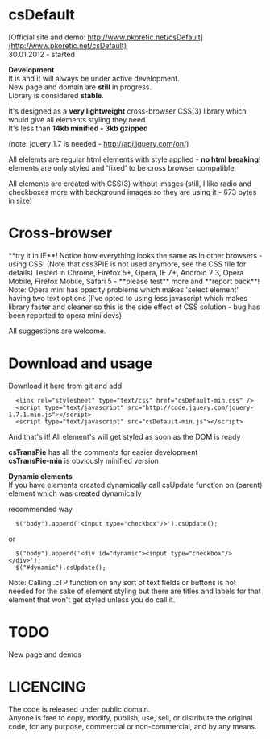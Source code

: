 <h1>
      csDefault
</h1>

 
 
[Official site and demo: http://www.pkoretic.net/csDefault](http://www.pkoretic.net/csDefault)  
30.01.2012 - started  


**Development**  
It is and it will always be under active development.   
New page and domain are **still** in progress.  
Library is considered **stable**.   

It's designed as a **very lightweight** cross-browser CSS(3) library which would give all elements styling they need  
It's less than **14kb minified - 3kb gzipped** 

(note: jquery 1.7 is needed - http://api.jquery.com/on/)

All elelemts are regular html elements with style applied - **no html breaking!**  
elements are only styled and 'fixed' to be cross browser compatible 

All elements are created with CSS(3) without images (still, I like radio and checkboxes more with background images so they are using it - 673 bytes in size)

<h1>
      Cross-browser
</h1>
**try it in IE**! Notice how everything looks the same as in other browsers - using CSS!  
(Note that css3PIE is not used anymore, see the CSS file for details)  
Tested in Chrome, Firefox 5+, Opera, IE 7+, Android 2.3, Opera Mobile, Firefox Mobile, Safari 5 - **please test** more and **report back**!  
Note: Opera mini has opacity problems which makes 'select element' having two text options (I've opted to using less javascript which makes library faster and cleaner so this is the side effect of CSS solution - bug has been reported to opera mini devs)


All suggestions are welcome.  

Download and usage
=======================   
Download it here from git and add  

      <link rel="stylesheet" type="text/css" href="csDefault-min.css" />  
      <script type="text/javascript" src="http://code.jquery.com/jquery-1.7.1.min.js"></script>  
      <script type="text/javascript" src="csDefault-min.js"></script>  

And that's it! All element's will  get styled as soon as the DOM is ready  
  

**csTransPie** has all the comments for easier development  
**csTransPie-min** is obviously minified version  



**Dynamic elements**  
If you have elements created dynamically call csUpdate function on (parent) element which was created dynamically

recommended way
      
      $("body").append('<input type="checkbox"/>').csUpdate();

or

      $("body").append('<div id="dynamic"><input type="checkbox"/></div>');  
      $("#dynamic").csUpdate();
            
Note: Calling .cTP function on any sort of text fields or buttons is not needed for the sake of element styling but there are titles and labels for that element that won't get styled unless you do call it.

TODO
========================
New page and demos  



LICENCING
========================  

The code is released under public domain.  
Anyone is free to copy, modify, publish, use, sell, or distribute the original code, for any purpose, commercial or non-commercial, and by any means.